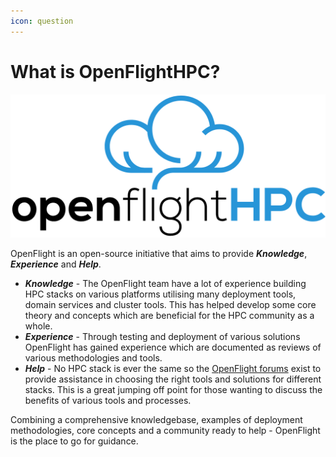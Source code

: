 ```yaml
---
icon: question
---
```

# What is OpenFlightHPC?

![](static/openflighthpc.png)

OpenFlight is an open-source initiative that aims to provide ***Knowledge***, ***Experience*** and ***Help***.
- ***Knowledge*** - The OpenFlight team have a lot of experience building HPC stacks on various platforms utilising many deployment tools, domain services and cluster tools. This has helped develop some core theory and concepts which are beneficial for the HPC community as a whole.
- ***Experience*** - Through testing and deployment of various solutions OpenFlight has gained experience which are documented as reviews of various methodologies and tools. 
- ***Help*** - No HPC stack is ever the same so the [OpenFlight forums](https://community.openflighthpc.org/) exist to provide assistance in choosing the right tools and solutions for different stacks. This is a great jumping off point for those wanting to discuss the benefits of various tools and processes.

Combining a comprehensive knowledgebase, examples of deployment methodologies, core concepts and a community ready to help - OpenFlight is the place to go for guidance. 
